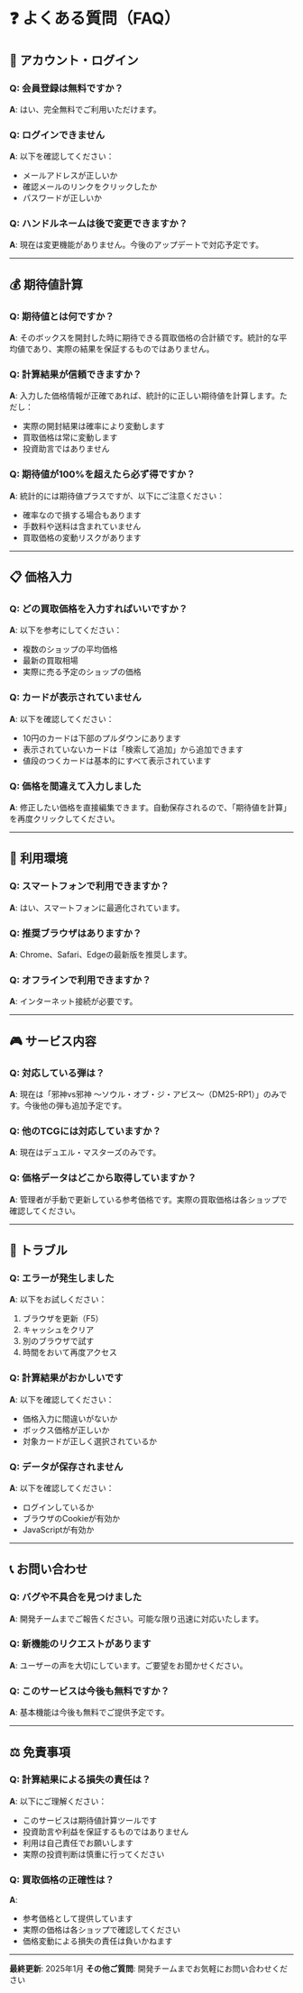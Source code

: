 # ❓ よくある質問（FAQ）

## 🔐 アカウント・ログイン

### Q: 会員登録は無料ですか？
**A**: はい、完全無料でご利用いただけます。

### Q: ログインできません
**A**: 以下を確認してください：
- メールアドレスが正しいか
- 確認メールのリンクをクリックしたか
- パスワードが正しいか

### Q: ハンドルネームは後で変更できますか？
**A**: 現在は変更機能がありません。今後のアップデートで対応予定です。

---

## 💰 期待値計算

### Q: 期待値とは何ですか？
**A**: そのボックスを開封した時に期待できる買取価格の合計額です。統計的な平均値であり、実際の結果を保証するものではありません。

### Q: 計算結果が信頼できますか？
**A**: 入力した価格情報が正確であれば、統計的に正しい期待値を計算します。ただし：
- 実際の開封結果は確率により変動します
- 買取価格は常に変動します
- 投資助言ではありません

### Q: 期待値が100%を超えたら必ず得ですか？
**A**: 統計的には期待値プラスですが、以下にご注意ください：
- 確率なので損する場合もあります
- 手数料や送料は含まれていません
- 買取価格の変動リスクがあります

---

## 📋 価格入力

### Q: どの買取価格を入力すればいいですか？
**A**: 以下を参考にしてください：
- 複数のショップの平均価格
- 最新の買取相場
- 実際に売る予定のショップの価格

### Q: カードが表示されていません
**A**: 以下を確認してください：
- 10円のカードは下部のプルダウンにあります
- 表示されていないカードは「検索して追加」から追加できます
- 値段のつくカードは基本的にすべて表示されています

### Q: 価格を間違えて入力しました
**A**: 修正したい価格を直接編集できます。自動保存されるので、「期待値を計算」を再度クリックしてください。

---

## 📱 利用環境

### Q: スマートフォンで利用できますか？
**A**: はい、スマートフォンに最適化されています。

### Q: 推奨ブラウザはありますか？
**A**: Chrome、Safari、Edgeの最新版を推奨します。

### Q: オフラインで利用できますか？
**A**: インターネット接続が必要です。

---

## 🎮 サービス内容

### Q: 対応している弾は？
**A**: 現在は「邪神vs邪神 ～ソウル・オブ・ジ・アビス～（DM25-RP1）」のみです。今後他の弾も追加予定です。

### Q: 他のTCGには対応していますか？
**A**: 現在はデュエル・マスターズのみです。

### Q: 価格データはどこから取得していますか？
**A**: 管理者が手動で更新している参考価格です。実際の買取価格は各ショップで確認してください。

---

## 🔧 トラブル

### Q: エラーが発生しました
**A**: 以下をお試しください：
1. ブラウザを更新（F5）
2. キャッシュをクリア
3. 別のブラウザで試す
4. 時間をおいて再度アクセス

### Q: 計算結果がおかしいです
**A**: 以下を確認してください：
- 価格入力に間違いがないか
- ボックス価格が正しいか
- 対象カードが正しく選択されているか

### Q: データが保存されません
**A**: 以下を確認してください：
- ログインしているか
- ブラウザのCookieが有効か
- JavaScriptが有効か

---

## 📞 お問い合わせ

### Q: バグや不具合を見つけました
**A**: 開発チームまでご報告ください。可能な限り迅速に対応いたします。

### Q: 新機能のリクエストがあります
**A**: ユーザーの声を大切にしています。ご要望をお聞かせください。

### Q: このサービスは今後も無料ですか？
**A**: 基本機能は今後も無料でご提供予定です。

---

## ⚖️ 免責事項

### Q: 計算結果による損失の責任は？
**A**: 以下にご理解ください：
- このサービスは期待値計算ツールです
- 投資助言や利益を保証するものではありません
- 利用は自己責任でお願いします
- 実際の投資判断は慎重に行ってください

### Q: 買取価格の正確性は？
**A**: 
- 参考価格として提供しています
- 実際の価格は各ショップで確認してください
- 価格変動による損失の責任は負いかねます

---

**最終更新**: 2025年1月
**その他ご質問**: 開発チームまでお気軽にお問い合わせください